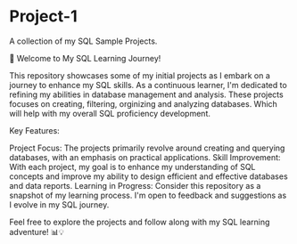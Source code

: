 # Project-1
A collection of my SQL Sample Projects. 

🚀 Welcome to My SQL Learning Journey! 

This repository showcases some of my initial projects as I embark on a journey to enhance my SQL skills. As a continuous learner, I'm dedicated to refining my abilities in database management and analysis. These projects focuses on creating, filtering, orginizing and analyzing databases. Which will help with my overall SQL proficiency development. 

Key Features:

Project Focus: The projects primarily revolve around creating and querying databases, with an emphasis on practical applications.
Skill Improvement: With each project, my goal is to enhance my understanding of SQL concepts and improve my ability to design efficient and effective databases and data reports.
Learning in Progress: Consider this repository as a snapshot of my learning process. I'm open to feedback and suggestions as I evolve in my SQL journey.

Feel free to explore the projects and follow along with my SQL learning adventure! 📊💡
